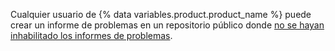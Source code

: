 Cualquier usuario de {% data variables.product.product_name %} puede crear un informe de problemas en un repositorio público donde [no se hayan inhabilitado los informes de problemas](/articles/disabling-issues).
